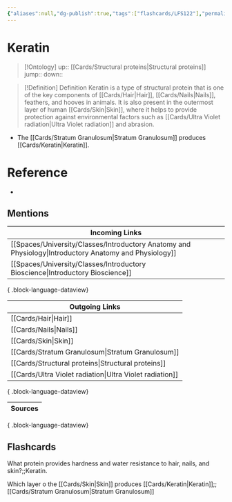 ```yaml
---
{"aliases":null,"dg-publish":true,"tags":["flashcards/LFS122"],"permalink":"/cards/keratin/","dgPassFrontmatter":true}
---
```


# Keratin

> [!Ontology]
> up:: [[Cards/Structural proteins\|Structural proteins]]
> jump::
> down:: 

> [!Definition] Definition
> Keratin is a type of structural protein that is one of the key components of [[Cards/Hair\|Hair]], [[Cards/Nails\|Nails]], feathers, and hooves in animals. It is also present in the outermost layer of human [[Cards/Skin\|Skin]], where it helps to provide protection against environmental factors such as [[Cards/Ultra Violet radiation\|Ultra Violet radiation]] and abrasion.

- The [[Cards/Stratum Granulosum\|Stratum Granulosum]] produces [[Cards/Keratin\|Keratin]].

# Reference

- 

## Mentions

| Incoming Links                                                                                            |
| --------------------------------------------------------------------------------------------------------- |
| [[Spaces/University/Classes/Introductory Anatomy and Physiology\|Introductory Anatomy and Physiology]] |
| [[Spaces/University/Classes/Introductory Bioscience\|Introductory Bioscience]]                         |

{ .block-language-dataview}

| Outgoing Links                                              |
| ----------------------------------------------------------- |
| [[Cards/Hair\|Hair]]                                     |
| [[Cards/Nails\|Nails]]                                   |
| [[Cards/Skin\|Skin]]                                     |
| [[Cards/Stratum Granulosum\|Stratum Granulosum]]         |
| [[Cards/Structural proteins\|Structural proteins]]       |
| [[Cards/Ultra Violet radiation\|Ultra Violet radiation]] |

{ .block-language-dataview}

| Sources |
| ------- |

{ .block-language-dataview}

## Flashcards

What protein provides hardness and water resistance to hair, nails, and skin?;;Keratin.
<!--SR:!2023-12-09,95,270-->

Which layer o the [[Cards/Skin\|Skin]] produces [[Cards/Keratin\|Keratin]];;[[Cards/Stratum Granulosum\|Stratum Granulosum]]